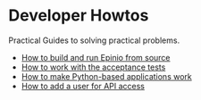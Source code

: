 # Developer Howtos

Practical Guides to solving practical problems.

  - [How to build and run Epinio from source](development.md)
  - [How to work with the acceptance tests](acceptance_tests.md)
  - [How to make Python-based applications work](custom-python-builder.md)
  - [How to add a user for API access](new-api-user.md)
